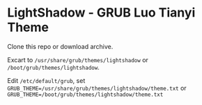 # LightShadow - GRUB Luo Tianyi Theme
Clone this repo or download archive.

Excart to `/usr/share/grub/themes/lightshadow` or `/boot/grub/themes/lightshadow`.

Edit `/etc/default/grub`, set `GRUB_THEME=/usr/share/grub/themes/lightshadow/theme.txt` or `GRUB_THEME=/boot/grub/themes/lightshadow/theme.txt`
